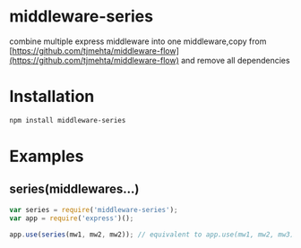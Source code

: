 # middleware-series 

combine multiple express middleware into one middleware,copy from [https://github.com/tjmehta/middleware-flow](https://github.com/tjmehta/middleware-flow) and remove all dependencies

# Installation
```bash
npm install middleware-series
```

# Examples

## series(middlewares...)

```js
var series = require('middleware-series');
var app = require('express')();

app.use(series(mw1, mw2, mw2)); // equivalent to app.use(mw1, mw2, mw3);
```


